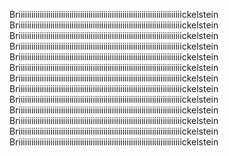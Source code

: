 Briiiiiiiiiiiiiiiiiiiiiiiiiiiiiiiiiiiiiiiiiiiiiiiiiiiiiiiiiiiiiiiiiiiiiiiiiiiiickelstein
Briiiiiiiiiiiiiiiiiiiiiiiiiiiiiiiiiiiiiiiiiiiiiiiiiiiiiiiiiiiiiiiiiiiiiiiiiiiiickelstein
Briiiiiiiiiiiiiiiiiiiiiiiiiiiiiiiiiiiiiiiiiiiiiiiiiiiiiiiiiiiiiiiiiiiiiiiiiiiiickelstein
Briiiiiiiiiiiiiiiiiiiiiiiiiiiiiiiiiiiiiiiiiiiiiiiiiiiiiiiiiiiiiiiiiiiiiiiiiiiiickelstein
Briiiiiiiiiiiiiiiiiiiiiiiiiiiiiiiiiiiiiiiiiiiiiiiiiiiiiiiiiiiiiiiiiiiiiiiiiiiiickelstein
Briiiiiiiiiiiiiiiiiiiiiiiiiiiiiiiiiiiiiiiiiiiiiiiiiiiiiiiiiiiiiiiiiiiiiiiiiiiiickelstein
Briiiiiiiiiiiiiiiiiiiiiiiiiiiiiiiiiiiiiiiiiiiiiiiiiiiiiiiiiiiiiiiiiiiiiiiiiiiiickelstein
Briiiiiiiiiiiiiiiiiiiiiiiiiiiiiiiiiiiiiiiiiiiiiiiiiiiiiiiiiiiiiiiiiiiiiiiiiiiiickelstein
Briiiiiiiiiiiiiiiiiiiiiiiiiiiiiiiiiiiiiiiiiiiiiiiiiiiiiiiiiiiiiiiiiiiiiiiiiiiiickelstein
Briiiiiiiiiiiiiiiiiiiiiiiiiiiiiiiiiiiiiiiiiiiiiiiiiiiiiiiiiiiiiiiiiiiiiiiiiiiiickelstein
Briiiiiiiiiiiiiiiiiiiiiiiiiiiiiiiiiiiiiiiiiiiiiiiiiiiiiiiiiiiiiiiiiiiiiiiiiiiiickelstein
Briiiiiiiiiiiiiiiiiiiiiiiiiiiiiiiiiiiiiiiiiiiiiiiiiiiiiiiiiiiiiiiiiiiiiiiiiiiiickelstein
Briiiiiiiiiiiiiiiiiiiiiiiiiiiiiiiiiiiiiiiiiiiiiiiiiiiiiiiiiiiiiiiiiiiiiiiiiiiiickelstein